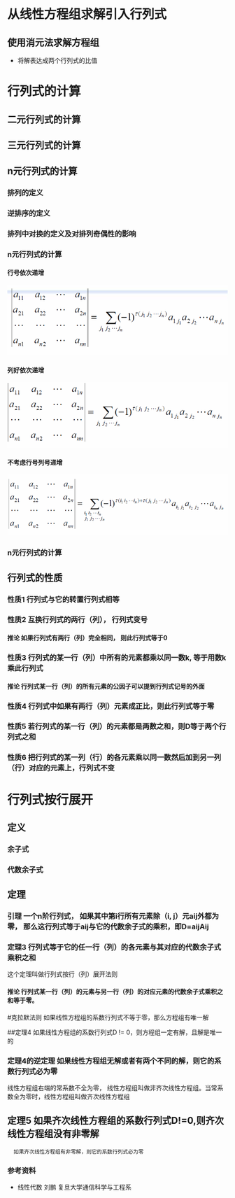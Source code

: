 # 从线性方程组求解引入行列式
## 使用消元法求解方程组
  * 将解表达成两个行列式的比值
   
# 行列式的计算
## 二元行列式的计算
## 三元行列式的计算
## n元行列式的计算
### 排列的定义
### 逆排序的定义
### 排列中对换的定义及对排列奇偶性的影响
### n元行列式的计算
#### 行号依次递增
![Det](detRow.png)
#### 列好依次递增
![Det](detCol.png)
#### 不考虑行号列号递增
![Det](det.png)
### n元行列式的计算

## 行列式的性质
### 性质1 行列式与它的转置行列式相等
### 性质2 互换行列式的两行（列）， 行列式变号
#### 推论 如果行列式有两行（列）完全相同， 则此行列式等于0
### 性质3 行列式的某一行（列）中所有的元素都乘以同一数k, 等于用数k乘此行列式
#### 推论 行列式某一行（列）的所有元素的公因子可以提到行列式记号的外面
### 性质4 行列式中如果有两行（列）元素成正比，则此行列式等于零
### 性质5 若行列式的某一行（列）的元素都是两数之和，则D等于两个行列式之和
### 性质6 把行列式的某一列（行）的各元素乘以同一数然后加到另一列（行）对应的元素上，行列式不变

# 行列式按行展开
## 定义
### 余子式
### 代数余子式
## 定理
### 引理 一个n阶行列式， 如果其中第i行所有元素除（i, j）元aij外都为零， 那么这行列式等于aij与它的代数余子式的乘积，即D=aijAij
### 定理3 行列式等于它的任一行（列）的各元素与其对应的代数余子式乘积之和
这个定理叫做行列式按行（列）展开法则
#### 推论 行列式某一行（列）的元素与另一行（列）的对应元素的代数余子式乘积之和等于零。

#克拉默法则
如果线性方程组的系数行列式不等于零，那么方程组有唯一解

##定理4 如果线性方程组的系数行列式D != 0，则方程组一定有解，且解是唯一的

### 定理4的逆定理 如果线性方程组无解或者有两个不同的解，则它的系数行列式必为零
线性方程组右端的常系数不全为零， 线性方程组叫做非齐次线性方程组。当常系数全为零时，线性方程组叫做齐次线性方程组

## 定理5 如果齐次线性方程组的系数行列式D!=0,则齐次线性方程组没有非零解
      如果齐次线性方程组有非零解，则它的系数行列式必为零


### 参考资料
 * 线性代数 刘鹏 复旦大学通信科学与工程系
